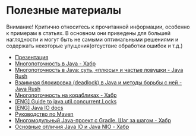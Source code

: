 # Полезные материалы

Внимание! Критично относитесь к прочитанной информации, особенно к примерам в статьях. В основном они приведены для большей наглядности и могут быть не самыми оптимальными решениями и содержать некоторые упущения(отсуствие обработки ошибок и т.д.)

+ [Презентация](1.pdf)
+ [Многопоточность в Java - Хабр](https://habr.com/ru/post/164487/)
+ [Многопоточность в Java: суть, «плюсы» и частые ловушки - Java Rush](https://javarush.ru/groups/posts/1992-mnogopotochnostjh-v-java-sutjh-pljusih-i-chastihe-lovushki-)
+ [Взаимная блокировка (deadlock) в Java и методы борьбы с ней - Java Rush](https://javarush.ru/groups/posts/1422-vzaimnaja-blokirovkadeadlock-v-java-i-metodih-borjhbih-s-ney)
+ [Многопоточность на корабликах - Хабр](https://habr.com/ru/post/352374/)
+ [[ENG] Guide to java.util.concurrent.Locks](https://www.baeldung.com/java-concurrent-locks) 
+ [[ENG] Java IO docs](https://docs.oracle.com/javase/7/docs/api/java/io/package-summary.html)
+ [Руководство по Maven](http://www.apache-maven.ru/index.html)
+ [Многомодульный Java-проект с Gradle. Шаг за шагом - Хабр](https://habr.com/ru/post/225189/)
+ [Основные отличия Java IO и Java NIO - Хабр](https://habr.com/ru/post/235585/)
